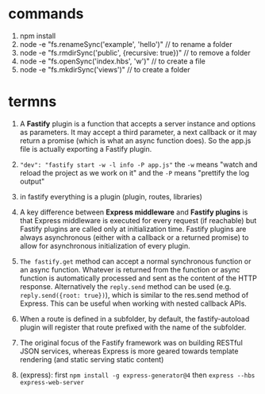 # commands
1. npm install
2. node -e "fs.renameSync('example', 'hello')" // to rename a folder
3. node -e "fs.rmdirSync('public', {recursive: true})" // to remove a folder 
4. node -e "fs.openSync('index.hbs', 'w')" // to create a file
5. node -e "fs.mkdirSync('views')" // to create a folder

# termns
1. A **Fastify** plugin is a function that accepts a server instance and options as parameters. It may accept a third parameter, a next callback or it may return a promise (which is what an async function does). So the app.js file is actually exporting a Fastify plugin.

2. `"dev": "fastify start -w -l info -P app.js"` the `-w` means "watch and reload the project as we work on it" and the `-P` means "prettify the log output"

3. in fastify everything is a plugin (plugin, routes, libraries)

4. A key difference between **Express middleware** and **Fastify plugins** is that Express middleware is executed for every request (if reachable) but Fastify plugins are called only at initialization time. Fastify plugins are always asynchronous (either with a callback or a returned promise) to allow for asynchronous initialization of every plugin.

5. `The fastify.get` method can accept a normal synchronous function or an async function. Whatever is returned from the function or async function is automatically processed and sent as the content of the HTTP response. Alternatively the `reply.send` method can be used (e.g. `reply.send({root: true})`), which is similar to the res.send method of Express. This can be useful when working with nested callback APIs.

6. When a route is defined in a subfolder, by default, the fastify-autoload plugin will register that route prefixed with the name of the subfolder. 


7. The original focus of the Fastify framework was on building RESTful JSON services, whereas Express is more geared towards template rendering (and static serving static content)

8. (express): first `npm install -g express-generator@4` then `express --hbs express-web-server`

